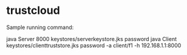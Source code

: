 trustcloud
==========

Sample running command:

java Server 8000 keystores/serverkeystore.jks password
java Client keystores/clienttruststore.jks password -a client/f1 -h 192.168.1.1:8000
